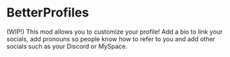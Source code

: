 # BetterProfiles

(WIP!) This mod allows you to customize your profile! Add a bio to link your socials, add pronouns so people know how to refer to you and add other socials such as your Discord or MySpace.